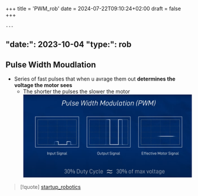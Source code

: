 +++
title = 'PWM_rob'
date = 2024-07-22T09:10:24+02:00
draft = false
+++

    ---
"date:": 2023-10-04
"type:": rob
---
## Pulse Width Moudlation 

- Series of fast pulses that when u avrage them out **determines the voltage the motor sees**
	- The shorter the pulses the slower the motor 
 ![PWM_visual.png](/static/PWM_visual.png)





>[!quote] [startup_robotics](/startup_robotics.md)